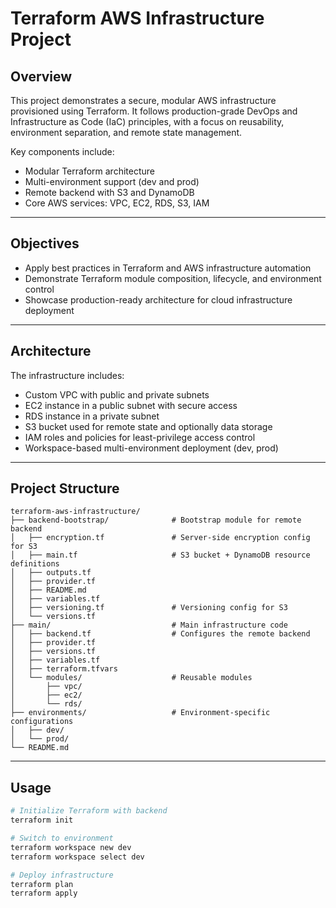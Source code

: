# Terraform AWS Infrastructure Project

## Overview

This project demonstrates a secure, modular AWS infrastructure provisioned using Terraform. It follows production-grade DevOps and Infrastructure as Code (IaC) principles, with a focus on reusability, environment separation, and remote state management.

Key components include:
- Modular Terraform architecture
- Multi-environment support (dev and prod)
- Remote backend with S3 and DynamoDB
- Core AWS services: VPC, EC2, RDS, S3, IAM

---

## Objectives

- Apply best practices in Terraform and AWS infrastructure automation
- Demonstrate Terraform module composition, lifecycle, and environment control
- Showcase production-ready architecture for cloud infrastructure deployment

---

## Architecture

The infrastructure includes:

- Custom VPC with public and private subnets
- EC2 instance in a public subnet with secure access
- RDS instance in a private subnet
- S3 bucket used for remote state and optionally data storage
- IAM roles and policies for least-privilege access control
- Workspace-based multi-environment deployment (dev, prod)

---

## Project Structure

```
terraform-aws-infrastructure/
├── backend-bootstrap/              # Bootstrap module for remote backend
│   ├── encryption.tf               # Server-side encryption config for S3
│   ├── main.tf                     # S3 bucket + DynamoDB resource definitions
│   ├── outputs.tf
│   ├── provider.tf
│   ├── README.md
│   ├── variables.tf
│   ├── versioning.tf               # Versioning config for S3
│   └── versions.tf
├── main/                           # Main infrastructure code
│   ├── backend.tf                  # Configures the remote backend
│   ├── provider.tf
│   ├── versions.tf
│   ├── variables.tf
│   ├── terraform.tfvars
│   └── modules/                    # Reusable modules
│       ├── vpc/
│       ├── ec2/
│       └── rds/
├── environments/                   # Environment-specific configurations
│   ├── dev/
│   └── prod/
└── README.md
```

---

## Usage

```sh
# Initialize Terraform with backend
terraform init

# Switch to environment
terraform workspace new dev
terraform workspace select dev

# Deploy infrastructure
terraform plan
terraform apply
```
